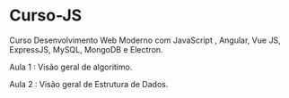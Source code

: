 # Curso-JS
Curso Desenvolvimento Web Moderno com JavaScript , Angular, Vue JS, ExpressJS, MySQL, MongoDB e Electron.

Aula 1 : Visão geral de algoritimo.

Aula 2 : Visão geral de Estrutura de Dados.
